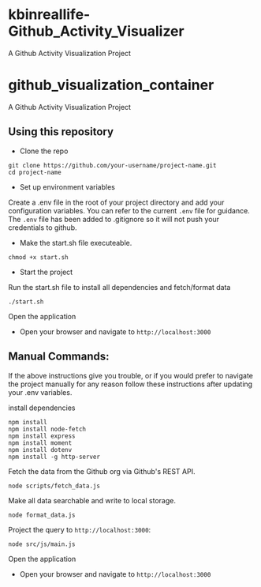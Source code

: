 # kbinreallife-Github_Activity_Visualizer
A Github Activity Visualization Project

# github_visualization_container

A Github Activity Visualization Project

## Using this repository

- Clone the repo

```
git clone https://github.com/your-username/project-name.git
cd project-name
```

- Set up environment variables

Create a .env file in the root of your project directory and add your configuration variables. You can refer to the current `.env` file for guidance. The `.env` file has been added to .gitignore so it will not push your credentials to github.

- Make the start.sh file executeable.

```
chmod +x start.sh
```

- Start the project

Run the start.sh file to install all dependencies and fetch/format data

```
./start.sh
```

Open the application

- Open your browser and navigate to `http://localhost:3000`

## Manual Commands:

If the above instructions give you trouble, or if you would prefer to navigate the project manually for any reason follow these instructions after updating your .env variables.

install dependencies
```
npm install
npm install node-fetch
npm install express
npm install moment
npm install dotenv
npm install -g http-server
```

Fetch the data from the Github org via Github's REST API.

```
node scripts/fetch_data.js
```

Make all data searchable and write to local storage.

```
node format_data.js
```

Project the query to `http://localhost:3000`:

```
node src/js/main.js
```

Open the application

- Open your browser and navigate to `http://localhost:3000`
